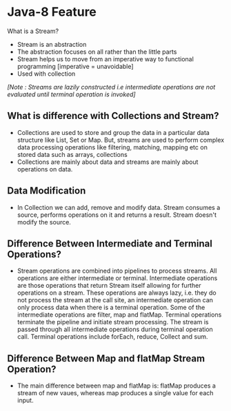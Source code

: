 # Java-8 Feature

What is a Stream?
- Stream is an abstraction
- The abstraction focuses on all rather than the little parts
- Stream helps us to move from an imperative way to functional programming [imperative = unavoidable]
- Used with collection

_[Note : Streams are lazily constructed i.e intermediate operations are not evaluated until terminal operation is invoked]_

## What is difference with Collections and Stream?
- Collections are used to store and group the data in a particular data structure like List, Set or Map. But, streams are used to perform complex data processing operations like filtering, matching, mapping etc on stored data such as arrays, collections
- Collections are mainly about data and streams are mainly about operations on data.

## Data Modification
- In Collection we can add, remove and modify data. Stream consumes a source, performs operations on it and returns a result. Stream doesn't modify the source.

## Difference Between Intermediate and Terminal Operations?
- Stream operations are combined into pipelines to process streams. All operations are either intermediate or terminal.
  Intermediate operations are those operations that return Stream itself allowing for further operations on a stream.
  These operations are always lazy, i.e. they do not process the stream at the call site, an intermediate operation can only process data when there is a terminal     operation. Some of the intermediate operations are filter, map and flatMap.
  Terminal operations terminate the pipeline and initiate stream processing. The stream is passed through all intermediate operations during terminal operation       call. Terminal operations include forEach, reduce, Collect and sum.

## Difference Between Map and flatMap Stream Operation?
- The main difference between map and flatMap is:
  flatMap produces a stream of new vaues, whereas map produces a single value for each input.
  
  
